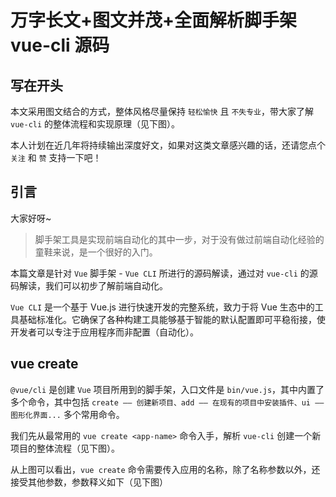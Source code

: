 # 万字长文+图文并茂+全面解析脚手架 vue-cli 源码

## 写在开头

本文采用图文结合的方式，整体风格尽量保持 `轻松愉快` 且 `不失专业`，带大家了解 `vue-cli` 的整体流程和实现原理（见下图）。


本人计划在近几年将持续输出深度好文，如果对这类文章感兴趣的话，还请您点个 `关注` 和 `赞` 支持一下吧！

## 引言

大家好呀~

> 脚手架工具是实现前端自动化的其中一步，对于没有做过前端自动化经验的童鞋来说，是一个很好的入门。

本篇文章是针对 `Vue` 脚手架 - `Vue CLI` 所进行的源码解读，通过对 `vue-cli` 的源码解读，我们可以初步了解前端自动化。

`Vue CLI`  是一个基于 Vue.js 进行快速开发的完整系统，致力于将 Vue 生态中的工具基础标准化。它确保了各种构建工具能够基于智能的默认配置即可平稳衔接，使开发者可以专注于应用程序而非配置（自动化）。

## vue create <app-name>

`@vue/cli` 是创建 `Vue` 项目所用到的脚手架，入口文件是 `bin/vue.js`，其中内置了多个命令，其中包括 `create —— 创建新项目、add —— 在现有的项目中安装插件、ui —— 图形化界面...` 多个常用命令。

我们先从最常用的 `vue create <app-name>` 命令入手，解析 `vue-cli` 创建一个新项目的整体流程（见下图）。

从上图可以看出，`vue create` 命令需要传入应用的名称，除了名称参数以外，还接受其他参数，参数释义如下（见下图）

